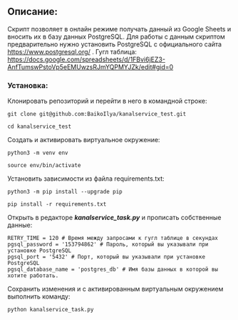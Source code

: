 ## Описание:
Скрипт позволяет в онлайн режиме получать данный из Google Sheets и вносить их в базу данных PostgreSQL.
Для работы с данным скриптом предварительно нужно установить PostgreSQL с официального сайта https://www.postgresql.org/ .
Гугл таблица: https://docs.google.com/spreadsheets/d/1FBvi6jEZ3-AnfTumswPstoVp5eEMUwzsRJmYQPMYJZk/edit#gid=0

### Установка:
Клонировать репозиторий и перейти в него в командной строке:
```
git clone git@github.com:BaikoIlya/kanalservice_test.git
```
```
cd kanalservice_test
```
Cоздать и активировать виртуальное окружение:

```
python3 -m venv env
```

```
source env/bin/activate
```

Установить зависимости из файла requirements.txt:

```
python3 -m pip install --upgrade pip
```

```
pip install -r requirements.txt
```

Открыть в редакторе **_kanalservice_task.py_** и прописать собственные данные:

```
RETRY_TIME = 120 # Время между запросами к гугл таблице в секундах
pgsql_password = '153794862' # Пароль, который вы указывали при установке PostgreSQL
pgsql_port = '5432' # Порт, который вы указывали при установке PostgreSQL 
pgsql_database_name = 'postgres_db' # Имя базы данных в которой вы хотите работать.
```

Сохранить изменения и с активированным виртуальным окружением выполнить команду:

```python kanalservice_task.py```
